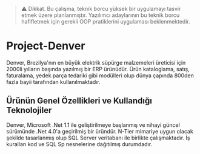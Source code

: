> :warning: Dikkat. Bu çalışma, teknik borcu yüksek bir uygulamayı tasvir etmek üzere planlanmıştır. Yazılımcı adaylarının bu teknik borcu hafifletmek için gerekli OOP pratiklerini uygulaması beklenmektedir.

# Project-Denver

Denver, Brezilya'nın en büyük elektrik süpürge malzemeleri üreticisi için 2000li yılların başında yazılmış bir ERP ürünüdür. Ürün kataloglama, satış, faturalama, yedek parça tedariki gibi modülleri olup dünya çapında 800den fazla bayii tarafından kullanılmaktadır.

## Ürünün Genel Özellikleri ve Kullandığı Teknolojiler

Denver, Microsoft .Net 1.1 ile geliştirilmeye başlanmış ve nihayi güncel sürümünde .Net 4.0'a geçirilmiş bir üründür. N-Tier mimariye uygun olacak şekilde tasarlanmış olup SQL Server veritabanı ile birlikte çalışmaktadır. İş kuralları kod ve SQL Sp nesnelerine dağıtılmış durumdadır.
